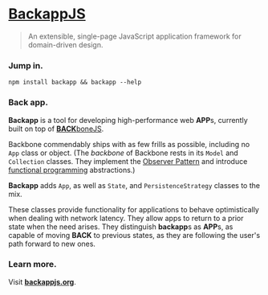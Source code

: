 [BackappJS](http://backbonejs.org)
==========================

> An extensible, single-page JavaScript application framework for domain-driven design.

### Jump in. ###

`npm install backapp && backapp --help`

### Back app. ###

**Backapp** is a tool for developing high-performance web **APP**s, currently built on top of [**BACK**boneJS](http://backbonejs.org).

Backbone commendably ships with as few frills as possible, including no `App` class or object. (The *backbone* of Backbone rests in its `Model` and `Collection` classes. They implement the [Observer Pattern](http://en.wikipedia.org/wiki/Observer_pattern) and introduce [functional programming](http://en.wikipedia.org/wiki/Functional_programming) abstractions.)

**Backapp** adds `App`, as well as `State`, and `PersistenceStrategy` classes to the mix.

These classes provide functionality for applications to behave optimistically when dealing with network latency. They allow apps to return to a prior state when the need arises. They distinguish **backapp**s as **APP**s, as capable of moving **BACK** to previous states, as they are following the user's path forward to new ones.

### Learn more. ###
Visit **[backappjs.org](http://backappjs.org)**.
